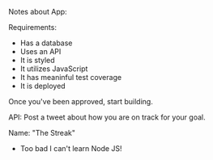 Notes about App:

Requirements:
  - Has a database
  - Uses an API
  - It is styled
  - It utilizes JavaScript
  - It has meaninful test coverage
  - It is deployed

Once you've been approved, start building.

API: Post a tweet about how you are on track for your goal.

Name: "The Streak"


* Too bad I can't learn Node JS!